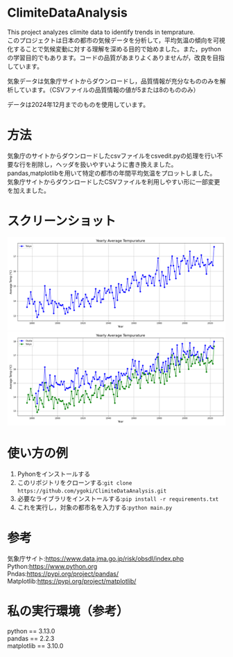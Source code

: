 # ClimiteDataAnalysis
This project analyzes climite data to identify trends in temprature.  
このプロジェクトは日本の都市の気候データを分析して，平均気温の傾向を可視化することで気候変動に対する理解を深める目的で始めました。また，pythonの学習目的でもあります。コードの品質があまりよくありませんが，改良を目指しています。

気象データは気象庁サイトからダウンロードし，品質情報が充分なもののみを解析しています。（CSVファイルの品質情報の値が5または8のもののみ）

データは2024年12月までのものを使用しています。

# 方法
気象庁のサイトからダウンロードしたcsvファイルをcsvedit.pyの処理を行い不要な行を削除し，ヘッダを扱いやすいように書き換えました。
pandas,matplotlibを用いて特定の都市の年間平均気温をプロットしました。  
気象庁サイトからダウンロードしたCSVファイルを利用しやすい形に一部変更を加えました。

# スクリーンショット
![サンプル画像](./screenshot/sample1.png)
![サンプル画像](./screenshot/sample2.png)

# 使い方の例
1. Pyhonをインストールする
2. このリポジトリをクローンする:`git clone https://github.com/ygoki/ClimiteDataAnalysis.git`
3. 必要なライブラリをインストールする:`pip install -r requirements.txt`
4. これを実行し，対象の都市名を入力する:`python main.py`

# 参考
気象庁サイト:https://www.data.jma.go.jp/risk/obsdl/index.php  
Python:https://www.python.org  
Pndas:https://pypi.org/project/pandas/  
Matplotlib:https://pypi.org/project/matplotlib/  

# 私の実行環境（参考）
python == 3.13.0  
pandas == 2.2.3  
matplotlib == 3.10.0